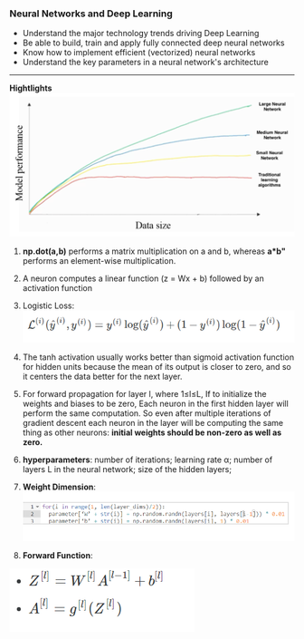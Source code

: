  ### Neural Networks and Deep Learning
 - Understand the major technology trends driving Deep Learning 
 - Be able to build, train and apply fully connected deep neural networks 
 - Know how to implement efficient (vectorized) neural networks 
 - Understand the key parameters in a neural network's architecture 
----------------------------
**Hightlights**
![Alt text](https://github.com/MiyainNYC/DeepL.Ng/blob/master/Neural%20Networks%20and%20Deep%20Learning/pics/w11.png)

1. **np.dot(a,b)** performs a matrix multiplication on a and b, whereas **a*b"** performs an element-wise multiplication.

2. A neuron computes a linear function (z = Wx + b) followed by an activation function

3. Logistic Loss: ![Alt text](https://github.com/MiyainNYC/DeepL.Ng/blob/master/Neural%20Networks%20and%20Deep%20Learning/pics/W1lossf.PNG)

4. The tanh activation usually works better than sigmoid activation function for hidden units because the mean of its output is closer to zero, and so it centers the data better for the next layer.

5. For forward propagation for layer l, where 1≤l≤L, If to initialize the weights and biases to be zero, Each neuron in the first hidden layer will 
perform the same computation. So even after multiple iterations of gradient descent each neuron in 
the layer will be computing the same thing as other neurons: **initial weights should be non-zero as well as zero.**

6. **hyperparameters**: number of iterations; learning rate α; number of layers L in the neural network; size of the hidden layers;

7. **Weight Dimension**:![Alt text](https://github.com/MiyainNYC/DeepL.Ng/blob/master/Neural%20Networks%20and%20Deep%20Learning/pics/w1weightdimen.PNG)

8. **Forward Function**:

![Alt text](https://github.com/MiyainNYC/DeepL.Ng/blob/master/Neural%20Networks%20and%20Deep%20Learning/pics/W1Forward.PNG)



